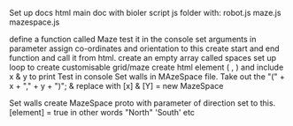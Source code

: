 Set up docs
html main doc with bioler script
js folder with:
robot.js
maze.js 
mazespace.js


define a function called Maze
test it in the console
set arguments in parameter
assign co-ordinates and orientation to this
create start and end function and call it from html.
create an empty array called spaces 
set up loop to create customisable grid/maze 
create html element ( , ) and include  x & y to print
Test in console
Set walls in MAzeSpace file. 
Take out the "(" + x + "," + y + ")"; & replace with [x] & [Y] = new MazeSpace

Set walls
create MazeSpace proto with parameter of direction 
set to this.[element] = true in other words "North" 'South' etc